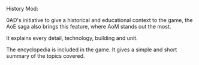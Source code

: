 History Mod:

0AD's initiative to give a historical and educational context to the game, the AoE saga also brings this feature, where AoM stands out the most.

 

It explains every detail, technology, building and unit.

 

The encyclopedia is included in the game. It gives a simple and short summary of the topics covered.



